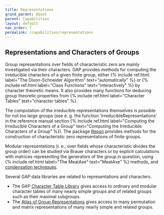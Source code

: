 ```yaml
---
title: Representations
grand_parent: About
parent: Capabilities
layout: default
nav_order: 7
permalink: /capabilities/representations
---
```

## Representations and Characters of Groups

Group representations over fields of characteristic zero are mainly
investigated via their characters. GAP provides methods
for computing the irreducible characters of a given finite group, either
{% include ref.html label="The Dixon-Schneider Algorithm" text="automatically" %} or
{% include ref.html label="Class Functions" text="interactively" %}
by character theoretic means. It also provides many functions for
deducing group theoretic properties from
{% include ref.html label="Character Tables" text="character tables" %}.

The computation of the irreducible representations themselves is possible
for not too large groups (see e. g. the function 'IrreducibleRepresentations'
in the reference manual section
{% include ref.html label="Computing the Irreducible Characters of a Group" text="Computing the Irreducible Characters of a Group" %}).
The package
[Repsn](https://gap-packages.github.io/repsn/) provides methods for the
construction of characteristic zero representations of finite groups.

Modular representations (i. e., over fields whose characteristic divides
the group order) can be studied via Brauer characters or by explicit
calculations with matrices representing the generators of the group in
question, using
{% include ref.html label="The MeatAxe" text="MeatAxe" %} methods, and
[condensation techniques](http://www.math.rwth-aachen.de/~Juergen.Mueller/preprints/jm102.pdf).

Several GAP data libraries are related to representations
and characters.

- The GAP
  [Character Table Library](https://www.math.rwth-aachen.de/~Thomas.Breuer/ctbllib)
  gives access to ordinary and modular character tables of many nearly
  simple groups and of related groups such as their maximal subgroups.
- The [Atlas of Group Representations](https://www.math.rwth-aachen.de/~Thomas.Breuer/atlasrep) gives access to
  many permutation and matrix representations of many nearly simple
  and related groups.

<!--
- The GAP Library of [Tables of Marks]({{ site.baseurl }}/Datalib/tom.html)
  provides these for many nearly simple and related groups.
-->
